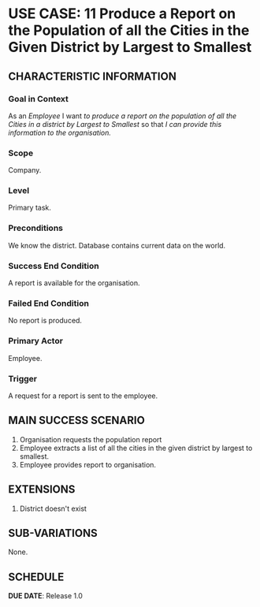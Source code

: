 # USE CASE: 11 Produce a Report on the Population of all the Cities in the Given District by Largest to Smallest

## CHARACTERISTIC INFORMATION

### Goal in Context

As an *Employee* I want *to produce a report on the population of all the Cities in a district by Largest to Smallest* so that *I can provide this information to the organisation.*

### Scope

Company.

### Level

Primary task.

### Preconditions

We know the district. Database contains current data on the world.

### Success End Condition

A report is available for the organisation.

### Failed End Condition

No report is produced.

### Primary Actor

Employee.

### Trigger

A request for a report is sent to the employee.

## MAIN SUCCESS SCENARIO

1. Organisation requests the population report
2. Employee extracts a list of all the cities in the given district by largest to smallest.
3. Employee provides report to organisation.

## EXTENSIONS

1. District doesn't exist

## SUB-VARIATIONS

None.

## SCHEDULE

**DUE DATE**: Release 1.0
